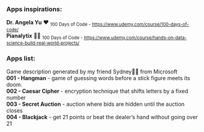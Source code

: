 ### Apps inspirations:
**Dr. Angela Yu** ❤ 	<sub>100 Days of Code  - https://www.udemy.com/course/100-days-of-code/</sub>\
**Pianalytix** 🐱‍👤 	<sub>100 Days of Code  - https://www.udemy.com/course/hands-on-data-science-build-real-world-projects/</sub>

### Apps list:
Game description generated by my friend Sydney🤦‍♀️ from Microsoft\
**001 - Hangman** - game of guessing words before a stick figure meets its doom.\
**002 - Caesar Cipher** - encryption technique that shifts letters by a fixed number\
**003 - Secret Auction** - auction where bids are hidden until the auction closes\
**004 - Blackjack** -  get 21 points or beat the dealer’s hand without going over 21
